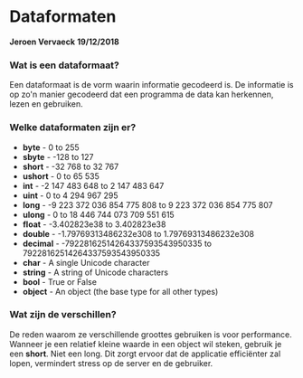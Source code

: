 # Dataformaten

**Jeroen Vervaeck**
**19/12/2018**


### Wat is een dataformaat?
Een dataformaat is de vorm waarin informatie gecodeerd is. De informatie is op zo'n manier gecodeerd dat een programma de data kan herkennen, lezen en gebruiken.

### Welke dataformaten zijn er?
* **byte** - 0 to 255
* **sbyte** - -128 to 127
* **short** - -32 768 to 32 767
* **ushort** - 0 to 65 535
* **int** - -2 147 483 648 to 2 147 483 647
* **uint** - 0 to 4 294 967 295
* **long** - -9 223 372 036 854 775 808 to 9 223 372 036 854 775 807
* **ulong** - 0 to 18 446 744 073 709 551 615
* **float** - -3.402823e38 to 3.402823e38
* **double** - -1.79769313486232e308 to 1.79769313486232e308
* **decimal** - -79228162514264337593543950335 to 79228162514264337593543950335
* **char** - A single Unicode character
* **string** - A string of Unicode characters
* **bool** - True or False
* **object** - An object (the base type for all other types)

### Wat zijn de verschillen?
De reden waarom ze verschillende groottes gebruiken is voor performance. Wanneer je een relatief kleine waarde in een object wil steken, gebruik je een **short**. Niet een long. Dit zorgt ervoor dat de applicatie efficiënter zal lopen, vermindert stress op de server en de gebruiker.
